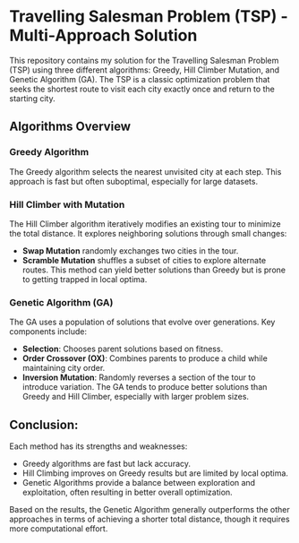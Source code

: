 # Travelling Salesman Problem (TSP) - Multi-Approach Solution

This repository contains my solution for the Travelling Salesman Problem (TSP) using three different algorithms: Greedy, Hill Climber Mutation, and Genetic Algorithm (GA). The TSP is a classic optimization problem that seeks the shortest route to visit each city exactly once and return to the starting city.

## Algorithms Overview

### Greedy Algorithm
The Greedy algorithm selects the nearest unvisited city at each step. This approach is fast but often suboptimal, especially for large datasets.

### Hill Climber with Mutation
The Hill Climber algorithm iteratively modifies an existing tour to minimize the total distance. It explores neighboring solutions through small changes:
- **Swap Mutation** randomly exchanges two cities in the tour.
- **Scramble Mutation** shuffles a subset of cities to explore alternate routes.
This method can yield better solutions than Greedy but is prone to getting trapped in local optima.

### Genetic Algorithm (GA)
The GA uses a population of solutions that evolve over generations. Key components include:
- **Selection**: Chooses parent solutions based on fitness.
- **Order Crossover (OX)**: Combines parents to produce a child while maintaining city order.
- **Inversion Mutation**: Randomly reverses a section of the tour to introduce variation.
The GA tends to produce better solutions than Greedy and Hill Climber, especially with larger problem sizes.

## Conclusion:
Each method has its strengths and weaknesses:
- Greedy algorithms are fast but lack accuracy.
- Hill Climbing improves on Greedy results but are limited by local optima.
- Genetic Algorithms provide a balance between exploration and exploitation, often resulting in better overall optimization.

Based on the results, the Genetic Algorithm generally outperforms the other approaches in terms of achieving a shorter total distance, though it requires more computational effort.
